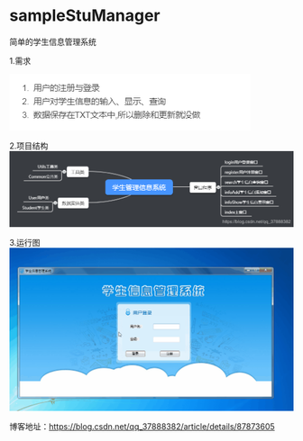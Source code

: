 # sampleStuManager
简单的学生信息管理系统

1.需求

![image](https://github.com/Han-YLun/sampleStuManager/blob/master/screenShots/task.png)

2.项目结构
![image](https://github.com/Han-YLun/sampleStuManager/blob/master/screenShots/list.png)

3.运行图
![image](https://github.com/Han-YLun/sampleStuManager/blob/master/screenShots/show.gif)

博客地址：https://blog.csdn.net/qq_37888382/article/details/87873605

